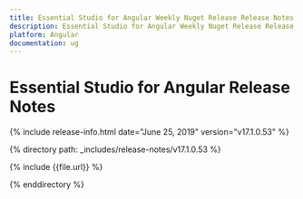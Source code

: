 ```yaml
---
title: Essential Studio for Angular Weekly Nuget Release Release Notes  
description: Essential Studio for Angular Weekly Nuget Release Release Notes  
platform: Angular
documentation: ug
---
```


# Essential Studio for Angular  Release Notes  

{% include release-info.html date="June 25, 2019"  version="v17.1.0.53" %} 


{% directory path: _includes/release-notes/v17.1.0.53 %}

{% include {{file.url}} %}

{% enddirectory %}